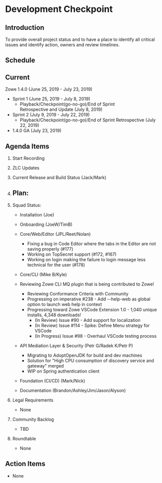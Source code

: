 # Development Checkpoint

Introduction
------------
To provide overall project status and to have a place to identify all critical issues and identify action, owners and review timelines.

Schedule
--------

Current
-------

Zowe 1.4.0 (June 25, 2019	- July 23, 2019)
- Sprint 1 (June 25, 2019	- July 8, 2019)
  - Playback/Checkpoint(go-no-go)/End of Sprint Retrospective and Update (July 8, 2019)
- Sprint 2 (July 9, 2019 - July 22, 2019)
	- Playback/Checkpoint(go-no-go)/End of Sprint Retrospective (July 22, 2019)
- 1.4.0 GA (July 23, 2019)


Agenda Items
------------
1. Start Recording
2. ZLC Updates
3. Current Release and Build Status (Jack/Mark)
4. Plan:
    - 
5. Squad Status:
    - Installation (Joe)
    - Onboarding (JoeW/TimB)
    - Core/Web/Editor (JPL/Reet/Nolan)
    	- Fixing a bug in Code Editor where the tabs in the Editor are not saving properly (#177)
    	- Working on TopSecret support (#172, #167)
    	- Working on login making the failure to login message less technical for the user (#178)
	
    - Core/CLI (Mike B/Kyle)
    - Reviewing Zowe CLI MQ plugin that is being contributed to Zowe!
    	- Reviewing Conformance Criteria with Community
        - Progressing on imperative #238 - Add --help-web as global option to launch web help in context
    	- Progressing toward Zowe VSCode Extension 1.0 - 1,040 unique installs, 4,348 downloads!
            - (In Review) Issue #90 - Add support for localization
            - (In Review) Issue #114 - Spike: Define Menu strategy for VSCode
            - (In Progress) Issue #98 - Overhaul VSCode testing process
    - API Mediation Layer & Security (Petr G/Radek K/Petr P)
      - Migrating to AdoptOpenJDK for build and dev machines    
      - Solution for "High CPU consumption of discovery service and gateway" merged 
      - WIP on Spring authentication client
    - Foundation (CI/CD) (Mark/Nick)
    - Documentation (Brandon/Ashley/Jim/Jason/Alyson)


6. Legal Requirements
    - None

7. Community Backlog
    - TBD
8. Roundtable
    - None

Action Items
------------
- None
